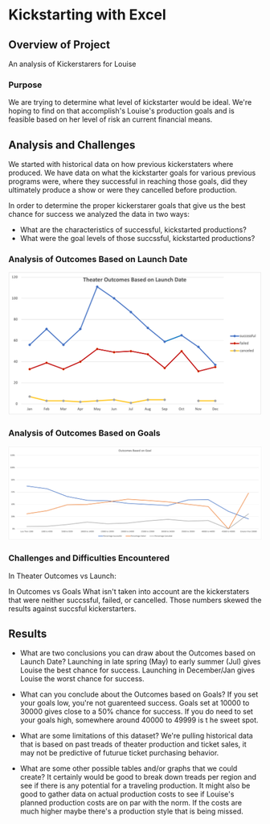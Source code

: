 # Kickstarting with Excel

## Overview of Project

An analysis of Kickerstarers for Louise

### Purpose

We are trying to determine what level of kickstarter would be ideal.  We're hoping to find on that accomplish's Louise's production goals and is feasible based on her level of risk an current financial means.

## Analysis and Challenges

We started with historical data on how previous kickerstaters where produced. We have data on what the kickstarter goals for various previous programs were, where they successful in reaching those goals, did they ultimately produce a show or were they cancelled before production.

In order to determine the proper kickerstarer goals that give us the best chance for success we analyzed the data in two ways:  

* What are the characteristics of successful, kickstarted productions?
* What were the goal levels of those succssful, kickstarted productions?

### Analysis of Outcomes Based on Launch Date

![Theater Outcomes vs Launch](resources/Theater_Outcomes_vs_Launch.png)

### Analysis of Outcomes Based on Goals

![Outcomes vs Goals](resources/Outcomes_vs_Goals.png)

### Challenges and Difficulties Encountered

In Theater Outcomes vs Launch:

In Outcomes vs Goals
What isn't taken into account are the kickerstaters that were neither succssful, failed, or cancelled.  Those numbers skewed the results against succsful kickerstarters.

## Results

- What are two conclusions you can draw about the Outcomes based on Launch Date?
Launching in late spring (May) to early summer (Jul) gives Louise the best chance for success.
Launching in December/Jan gives Louise the worst chance for success.

- What can you conclude about the Outcomes based on Goals?
If you set your goals low, you're not guarenteed success.  Goals set at 10000 to 30000 gives close to a 50% chance for success.  If you do need to set your goals high, somewhere around 40000 to 49999 is t he sweet spot.

- What are some limitations of this dataset?
We're pulling historical data that is based on past treads of theater production and ticket sales, it may not be predictive of futurue ticket purchasing behavior.

- What are some other possible tables and/or graphs that we could create?
It certainly would be good to break down treads per region and see if there is any potential for a traveling production. It might also be good to gather data on actual production costs to see if Louise's planned production costs are on par with the norm.  If the costs are much higher maybe there's a production style that is being missed.  